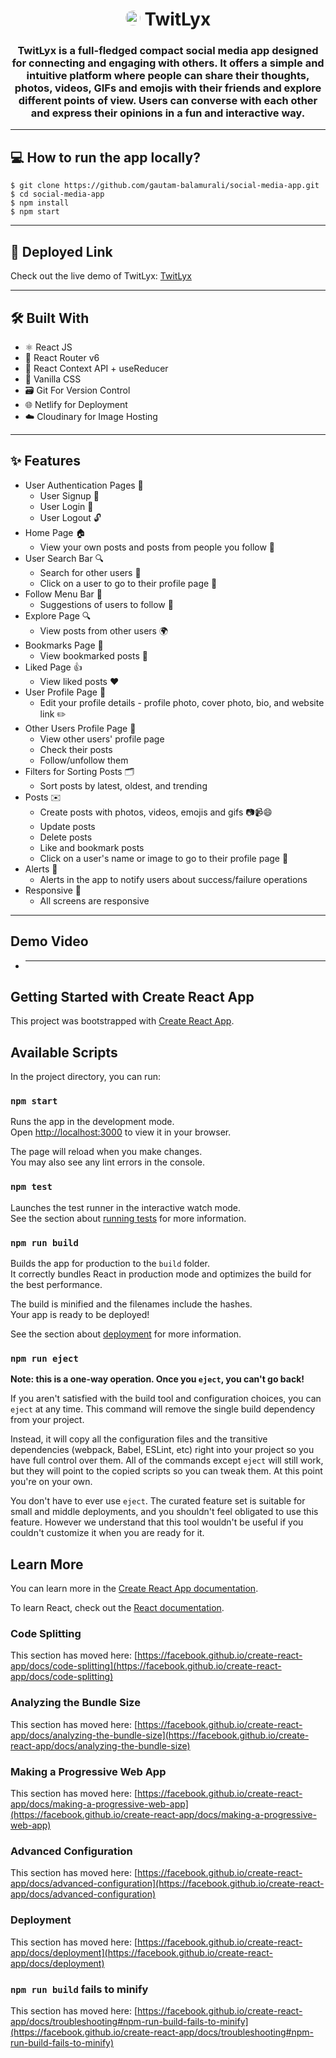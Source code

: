 <div align="center">
    <h1>
<img style="border-radius: 50%; width: 1.5rem; height: 1.5rem; object-fit: cover" src='https://res.cloudinary.com/dbe8yf165/image/upload/v1688964194/twitlyx/logo-2_ihpmf7.png' /> TwitLyx</h1>
     <h3 >
      TwitLyx is a full-fledged compact social media app designed for connecting and engaging with others. It offers a simple and intuitive platform where people can share their thoughts, photos, videos, GIFs and emojis with their friends and explore different points of view. Users can converse with each other and express their opinions in a fun and interactive way.
    </h3>
</div>

---

## 💻 How to run the app locally?

```
$ git clone https://github.com/gautam-balamurali/social-media-app.git
$ cd social-media-app
$ npm install
$ npm start
```

---

## 🚀 Deployed Link

Check out the live demo of TwitLyx: [TwitLyx](https://twitlyx-gautam-balamurali.netlify.app/)

---

## 🛠️ Built With

- ⚛️ React JS
- 🚦 React Router v6
- 🔄 React Context API + useReducer
- 🎨 Vanilla CSS
- 🗃️ Git For Version Control
- 🌐 Netlify for Deployment
- ☁️ Cloudinary for Image Hosting

---

## ✨ Features

- User Authentication Pages 🚪
  - User Signup 📝
  - User Login 🔐
  - User Logout 🔓
- Home Page 🏠
  - View your own posts and posts from people you follow 📃
- User Search Bar 🔍
  - Search for other users 🔎
  - Click on a user to go to their profile page 👤
- Follow Menu Bar 👥
  - Suggestions of users to follow 👀
- Explore Page 🔍
  - View posts from other users 🌍
- Bookmarks Page 🔖
  - View bookmarked posts 📑
- Liked Page 👍
  - View liked posts ❤️
- User Profile Page 👤
  - Edit your profile details - profile photo, cover photo, bio, and website link ✏️
- Other Users Profile Page 👥
  - View other users' profile page
  - Check their posts
  - Follow/unfollow them
- Filters for Sorting Posts 🗂️
  - Sort posts by latest, oldest, and trending
- Posts ✉️
  - Create posts with photos, videos, emojis and gifs 📷📹😄
  - Update posts
  - Delete posts
  - Like and bookmark posts
  - Click on a user's name or image to go to their profile page 👤
  <!-- - Comments 💬
  - Add comments to posts
  - Delete comments
  - Update comments -->
- Alerts 🚨
  - Alerts in the app to notify users about success/failure operations
  <!-- - Theme 🌗
  - Toggle between light and dark themes -->
- Responsive 📱
  - All screens are responsive

---

## Demo Video

- ***

## Getting Started with Create React App

This project was bootstrapped with [Create React App](https://github.com/facebook/create-react-app).

## Available Scripts

In the project directory, you can run:

### `npm start`

Runs the app in the development mode.\
Open [http://localhost:3000](http://localhost:3000) to view it in your browser.

The page will reload when you make changes.\
You may also see any lint errors in the console.

### `npm test`

Launches the test runner in the interactive watch mode.\
See the section about [running tests](https://facebook.github.io/create-react-app/docs/running-tests) for more information.

### `npm run build`

Builds the app for production to the `build` folder.\
It correctly bundles React in production mode and optimizes the build for the best performance.

The build is minified and the filenames include the hashes.\
Your app is ready to be deployed!

See the section about [deployment](https://facebook.github.io/create-react-app/docs/deployment) for more information.

### `npm run eject`

**Note: this is a one-way operation. Once you `eject`, you can't go back!**

If you aren't satisfied with the build tool and configuration choices, you can `eject` at any time. This command will remove the single build dependency from your project.

Instead, it will copy all the configuration files and the transitive dependencies (webpack, Babel, ESLint, etc) right into your project so you have full control over them. All of the commands except `eject` will still work, but they will point to the copied scripts so you can tweak them. At this point you're on your own.

You don't have to ever use `eject`. The curated feature set is suitable for small and middle deployments, and you shouldn't feel obligated to use this feature. However we understand that this tool wouldn't be useful if you couldn't customize it when you are ready for it.

## Learn More

You can learn more in the [Create React App documentation](https://facebook.github.io/create-react-app/docs/getting-started).

To learn React, check out the [React documentation](https://reactjs.org/).

### Code Splitting

This section has moved here: [https://facebook.github.io/create-react-app/docs/code-splitting](https://facebook.github.io/create-react-app/docs/code-splitting)

### Analyzing the Bundle Size

This section has moved here: [https://facebook.github.io/create-react-app/docs/analyzing-the-bundle-size](https://facebook.github.io/create-react-app/docs/analyzing-the-bundle-size)

### Making a Progressive Web App

This section has moved here: [https://facebook.github.io/create-react-app/docs/making-a-progressive-web-app](https://facebook.github.io/create-react-app/docs/making-a-progressive-web-app)

### Advanced Configuration

This section has moved here: [https://facebook.github.io/create-react-app/docs/advanced-configuration](https://facebook.github.io/create-react-app/docs/advanced-configuration)

### Deployment

This section has moved here: [https://facebook.github.io/create-react-app/docs/deployment](https://facebook.github.io/create-react-app/docs/deployment)

### `npm run build` fails to minify

This section has moved here: [https://facebook.github.io/create-react-app/docs/troubleshooting#npm-run-build-fails-to-minify](https://facebook.github.io/create-react-app/docs/troubleshooting#npm-run-build-fails-to-minify)
